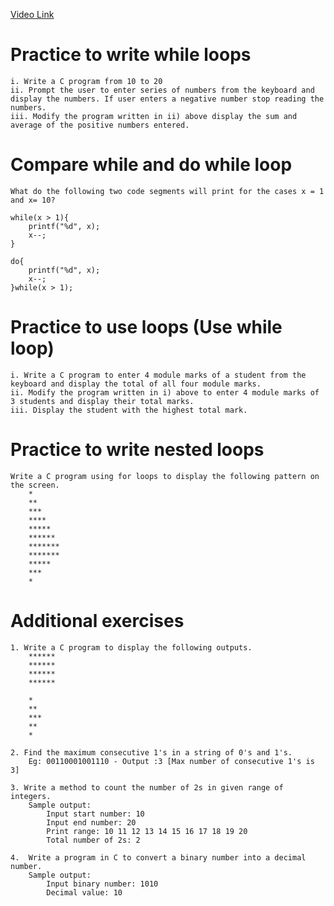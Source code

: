 [Video Link](#)

# Practice to write while loops
    i. Write a C program from 10 to 20
    ii. Prompt the user to enter series of numbers from the keyboard and display the numbers. If user enters a negative number stop reading the numbers.
    iii. Modify the program written in ii) above display the sum and average of the positive numbers entered.

# Compare while and do while loop
    What do the following two code segments will print for the cases x = 1 and x= 10?
    
    while(x > 1){
        printf("%d", x);
        x--;
    }

    do{
        printf("%d", x);
        x--;
    }while(x > 1);

# Practice to use loops (Use while loop)
    i. Write a C program to enter 4 module marks of a student from the keyboard and display the total of all four module marks.
    ii. Modify the program written in i) above to enter 4 module marks of 3 students and display their total marks.
    iii. Display the student with the highest total mark.

# Practice to write nested loops
    Write a C program using for loops to display the following pattern on the screen.
        * 
        **
        ***
        ****
        *****
        ******
        ******* 
        *******
        *****
        ***
        *


# Additional exercises
    1. Write a C program to display the following outputs.
        ******
        ******
        ******
        ******

        * 
        **
        ***
        **
        *

    2. Find the maximum consecutive 1's in a string of 0's and 1's.
        Eg: 00110001001110 - Output :3 [Max number of consecutive 1's is 3]

    3. Write a method to count the number of 2s in given range of integers.
        Sample output:
            Input start number: 10
            Input end number: 20
            Print range: 10 11 12 13 14 15 16 17 18 19 20
            Total number of 2s: 2

    4.  Write a program in C to convert a binary number into a decimal number.
        Sample output:
            Input binary number: 1010
            Decimal value: 10
